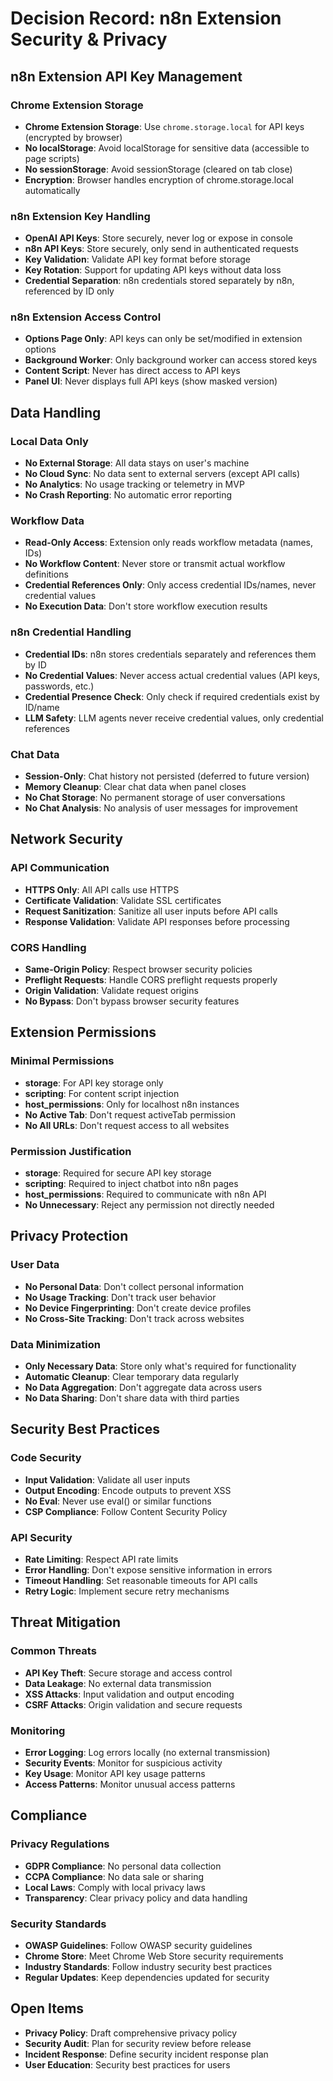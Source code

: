 # Decision Record: n8n Extension Security & Privacy

## n8n Extension API Key Management

### Chrome Extension Storage
- **Chrome Extension Storage**: Use `chrome.storage.local` for API keys (encrypted by browser)
- **No localStorage**: Avoid localStorage for sensitive data (accessible to page scripts)
- **No sessionStorage**: Avoid sessionStorage (cleared on tab close)
- **Encryption**: Browser handles encryption of chrome.storage.local automatically

### n8n Extension Key Handling
- **OpenAI API Keys**: Store securely, never log or expose in console
- **n8n API Keys**: Store securely, only send in authenticated requests
- **Key Validation**: Validate API key format before storage
- **Key Rotation**: Support for updating API keys without data loss
- **Credential Separation**: n8n credentials stored separately by n8n, referenced by ID only

### n8n Extension Access Control
- **Options Page Only**: API keys can only be set/modified in extension options
- **Background Worker**: Only background worker can access stored keys
- **Content Script**: Never has direct access to API keys
- **Panel UI**: Never displays full API keys (show masked version)

## Data Handling

### Local Data Only
- **No External Storage**: All data stays on user's machine
- **No Cloud Sync**: No data sent to external servers (except API calls)
- **No Analytics**: No usage tracking or telemetry in MVP
- **No Crash Reporting**: No automatic error reporting

### Workflow Data
- **Read-Only Access**: Extension only reads workflow metadata (names, IDs)
- **No Workflow Content**: Never store or transmit actual workflow definitions
- **Credential References Only**: Only access credential IDs/names, never credential values
- **No Execution Data**: Don't store workflow execution results

### n8n Credential Handling
- **Credential IDs**: n8n stores credentials separately and references them by ID
- **No Credential Values**: Never access actual credential values (API keys, passwords, etc.)
- **Credential Presence Check**: Only check if required credentials exist by ID/name
- **LLM Safety**: LLM agents never receive credential values, only credential references

### Chat Data
- **Session-Only**: Chat history not persisted (deferred to future version)
- **Memory Cleanup**: Clear chat data when panel closes
- **No Chat Storage**: No permanent storage of user conversations
- **No Chat Analysis**: No analysis of user messages for improvement

## Network Security

### API Communication
- **HTTPS Only**: All API calls use HTTPS
- **Certificate Validation**: Validate SSL certificates
- **Request Sanitization**: Sanitize all user inputs before API calls
- **Response Validation**: Validate API responses before processing

### CORS Handling
- **Same-Origin Policy**: Respect browser security policies
- **Preflight Requests**: Handle CORS preflight requests properly
- **Origin Validation**: Validate request origins
- **No Bypass**: Don't bypass browser security features

## Extension Permissions

### Minimal Permissions
- **storage**: For API key storage only
- **scripting**: For content script injection
- **host_permissions**: Only for localhost n8n instances
- **No Active Tab**: Don't request activeTab permission
- **No All URLs**: Don't request access to all websites

### Permission Justification
- **storage**: Required for secure API key storage
- **scripting**: Required to inject chatbot into n8n pages
- **host_permissions**: Required to communicate with n8n API
- **No Unnecessary**: Reject any permission not directly needed

## Privacy Protection

### User Data
- **No Personal Data**: Don't collect personal information
- **No Usage Tracking**: Don't track user behavior
- **No Device Fingerprinting**: Don't create device profiles
- **No Cross-Site Tracking**: Don't track across websites

### Data Minimization
- **Only Necessary Data**: Store only what's required for functionality
- **Automatic Cleanup**: Clear temporary data regularly
- **No Data Aggregation**: Don't aggregate data across users
- **No Data Sharing**: Don't share data with third parties

## Security Best Practices

### Code Security
- **Input Validation**: Validate all user inputs
- **Output Encoding**: Encode outputs to prevent XSS
- **No Eval**: Never use eval() or similar functions
- **CSP Compliance**: Follow Content Security Policy

### API Security
- **Rate Limiting**: Respect API rate limits
- **Error Handling**: Don't expose sensitive information in errors
- **Timeout Handling**: Set reasonable timeouts for API calls
- **Retry Logic**: Implement secure retry mechanisms

## Threat Mitigation

### Common Threats
- **API Key Theft**: Secure storage and access control
- **Data Leakage**: No external data transmission
- **XSS Attacks**: Input validation and output encoding
- **CSRF Attacks**: Origin validation and secure requests

### Monitoring
- **Error Logging**: Log errors locally (no external transmission)
- **Security Events**: Monitor for suspicious activity
- **Key Usage**: Monitor API key usage patterns
- **Access Patterns**: Monitor unusual access patterns

## Compliance

### Privacy Regulations
- **GDPR Compliance**: No personal data collection
- **CCPA Compliance**: No data sale or sharing
- **Local Laws**: Comply with local privacy laws
- **Transparency**: Clear privacy policy and data handling

### Security Standards
- **OWASP Guidelines**: Follow OWASP security guidelines
- **Chrome Store**: Meet Chrome Web Store security requirements
- **Industry Standards**: Follow industry security best practices
- **Regular Updates**: Keep dependencies updated for security

## Open Items
- **Privacy Policy**: Draft comprehensive privacy policy
- **Security Audit**: Plan for security review before release
- **Incident Response**: Define security incident response plan
- **User Education**: Security best practices for users
